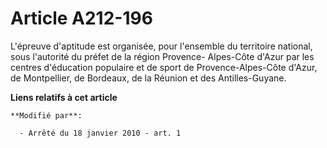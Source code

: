 # Article A212-196

L'épreuve d'aptitude est organisée, pour l'ensemble du territoire national, sous l'autorité du préfet de la région Provence-
Alpes-Côte d'Azur par les centres d'éducation populaire et de sport de Provence-Alpes-Côte d'Azur, de Montpellier, de
Bordeaux, de la Réunion et des Antilles-Guyane.

**Liens relatifs à cet article**

	**Modifié par**:

	  - Arrêté du 18 janvier 2010 - art. 1
